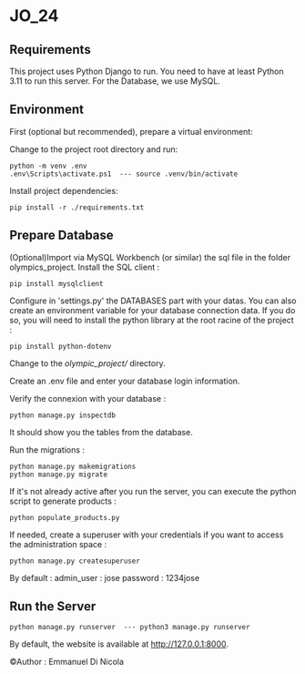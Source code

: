 # JO_24

## Requirements

This project uses Python Django to run.
You need to have at least Python 3.11 to run this server.
For the Database, we use MySQL.

## Environment

First (optional but recommended), prepare a virtual environment:

Change to the project root directory and run:
```
python -m venv .env
.env\Scripts\activate.ps1  --- source .venv/bin/activate
```

Install project dependencies:
```
pip install -r ./requirements.txt
```

## Prepare Database

(Optional)Import via MySQL Workbench (or similar) the sql file in the folder olympics_project.
Install the SQL client :

```
pip install mysqlclient
```

Configure in 'settings.py' the DATABASES part with your datas. 
You can also create an environment variable for your database connection data.
If you do so, you will need to install the python library at the root racine of the project :

```
pip install python-dotenv
```

Change to the _olympic_project/_ directory.

Create an .env file and enter your database login information.

Verify the connexion with your database :
```
python manage.py inspectdb
```

It should show you the tables from the database.


Run the migrations :
```
python manage.py makemigrations
python manage.py migrate
```

If it's not already active after you run the server, you can execute the python script to generate products :
```
python populate_products.py
```

If needed, create a superuser with your credentials if you want to access the administration space :
```
python manage.py createsuperuser
```

By default : 
    admin_user : jose
    password : 1234jose

## Run the Server

```
python manage.py runserver  --- python3 manage.py runserver
```

By default, the website is available at http://127.0.0.1:8000.

©Author : Emmanuel Di Nicola